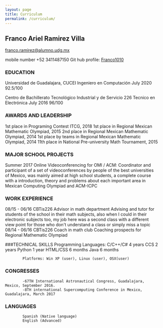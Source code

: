 ```yaml
---
layout: page
title: Curriculum
permalink: /curriculum/
---
```

## Franco Ariel Ramirez Villa
franco.ramirez@alumno.udg.mx

mobile number +52 3411487150
Git hub profile: [Franco1010](https://github.com/Franco1010)

### EDUCATION		
Universidad de Guadalajara, CUCEI
Ingeniero en Computación
July 2020
92.5/100

Centro de Bachillerato Tecnológico Industrial y de Servicio 226
Tecnico en Electrónica
July 2016
96/100


### AWARDS AND LEADERSHIP

1st place in Programing Contest ITCG, 2018
1st place in Regional Mexican Mathematic Olympiad, 2015
2nd place in Regional Mexican Mathematic Olympiad, 2014
1st place by teams in Regional Mexican Mathematic Olympiad, 2014
11th place in National Pre-university Math Tournament, 2015

### MAJOR SCHOOL PROJECTS

Summer 2017 	Online Videoconferencing for OMI / ACM: Coordinator and participant of a set of videoconferences by people of the best universities of Mexico, was mainly aimed at high school students, a complete course with a introduction, theory and problems about each important area in Mexican Computing Olympiad and ACM-ICPC

### WORK EXPERIENCE

  08/15 - 06/16		CBTis226
			Advisor in math department
      Advising and tutor for students of the school in their math subjects, also when I could in their electronic subjects too, my job here was a second class with a different view point for those who don't understand a class or simply miss a topic
  08/14 - 06/16	CBTis226
	   Coach in math club
     Coaching prospects for Regional Mathematic Olympiad


###TECHNICAL SKILLS
			Programming Languages:
			C/C++/C#	4 years
			CCS		2 years
			Python		1 year
			HTML/CSS	6 months
			Java		6 months

			Platforms: Win XP (user), Linux (user), OSX(user)

### CONGRESSES
			-67TH International Astronautical Congress, Guadalajara, Mexico, September 2016.
			-8TH international Supercomputing Conference in Mexico, Guadalajara, March 2017


### LANGUAGES
			Spanish (Native language)
			English (Advanced)
